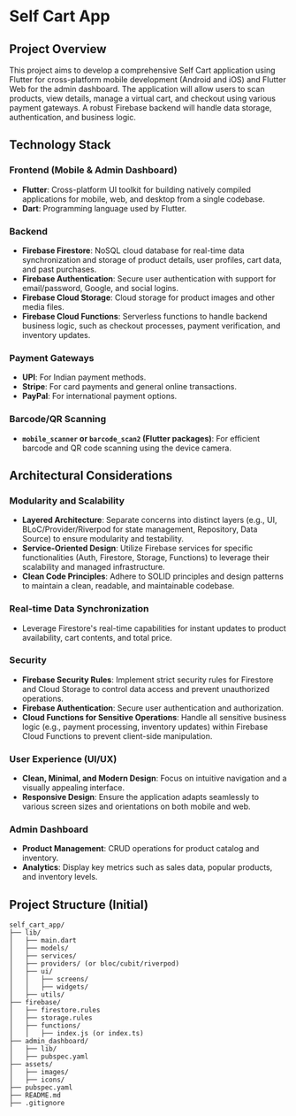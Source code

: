 # Self Cart App

## Project Overview

This project aims to develop a comprehensive Self Cart application using Flutter for cross-platform mobile development (Android and iOS) and Flutter Web for the admin dashboard. The application will allow users to scan products, view details, manage a virtual cart, and checkout using various payment gateways. A robust Firebase backend will handle data storage, authentication, and business logic.

## Technology Stack

### Frontend (Mobile & Admin Dashboard)
- **Flutter**: Cross-platform UI toolkit for building natively compiled applications for mobile, web, and desktop from a single codebase.
- **Dart**: Programming language used by Flutter.

### Backend
- **Firebase Firestore**: NoSQL cloud database for real-time data synchronization and storage of product details, user profiles, cart data, and past purchases.
- **Firebase Authentication**: Secure user authentication with support for email/password, Google, and social logins.
- **Firebase Cloud Storage**: Cloud storage for product images and other media files.
- **Firebase Cloud Functions**: Serverless functions to handle backend business logic, such as checkout processes, payment verification, and inventory updates.

### Payment Gateways
- **UPI**: For Indian payment methods.
- **Stripe**: For card payments and general online transactions.
- **PayPal**: For international payment options.

### Barcode/QR Scanning
- **`mobile_scanner` or `barcode_scan2` (Flutter packages)**: For efficient barcode and QR code scanning using the device camera.

## Architectural Considerations

### Modularity and Scalability
- **Layered Architecture**: Separate concerns into distinct layers (e.g., UI, BLoC/Provider/Riverpod for state management, Repository, Data Source) to ensure modularity and testability.
- **Service-Oriented Design**: Utilize Firebase services for specific functionalities (Auth, Firestore, Storage, Functions) to leverage their scalability and managed infrastructure.
- **Clean Code Principles**: Adhere to SOLID principles and design patterns to maintain a clean, readable, and maintainable codebase.

### Real-time Data Synchronization
- Leverage Firestore's real-time capabilities for instant updates to product availability, cart contents, and total price.

### Security
- **Firebase Security Rules**: Implement strict security rules for Firestore and Cloud Storage to control data access and prevent unauthorized operations.
- **Firebase Authentication**: Secure user authentication and authorization.
- **Cloud Functions for Sensitive Operations**: Handle all sensitive business logic (e.g., payment processing, inventory updates) within Firebase Cloud Functions to prevent client-side manipulation.

### User Experience (UI/UX)
- **Clean, Minimal, and Modern Design**: Focus on intuitive navigation and a visually appealing interface.
- **Responsive Design**: Ensure the application adapts seamlessly to various screen sizes and orientations on both mobile and web.

### Admin Dashboard
- **Product Management**: CRUD operations for product catalog and inventory.
- **Analytics**: Display key metrics such as sales data, popular products, and inventory levels.

## Project Structure (Initial)

```
self_cart_app/
├── lib/
│   ├── main.dart
│   ├── models/
│   ├── services/
│   ├── providers/ (or bloc/cubit/riverpod)
│   ├── ui/
│   │   ├── screens/
│   │   ├── widgets/
│   ├── utils/
├── firebase/
│   ├── firestore.rules
│   ├── storage.rules
│   ├── functions/
│   │   ├── index.js (or index.ts)
├── admin_dashboard/
│   ├── lib/
│   ├── pubspec.yaml
├── assets/
│   ├── images/
│   ├── icons/
├── pubspec.yaml
├── README.md
├── .gitignore
```


